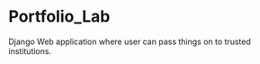 ﻿# Portfolio_Lab

Django Web application where user can pass things on to trusted institutions.

   
